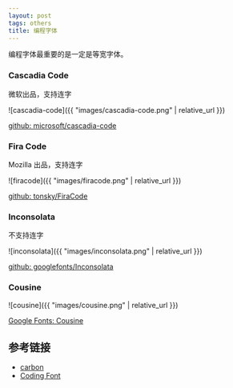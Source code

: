 ```yaml
---
layout: post
tags: others
title: 编程字体
---
```


编程字体最重要的是一定是等宽字体。

### Cascadia Code

微软出品，支持连字

![cascadia-code]({{ "images/cascadia-code.png" | relative_url }})

[github: microsoft/cascadia-code](https://github.com/microsoft/cascadia-code)

### Fira Code

Mozilla 出品，支持连字

![firacode]({{ "images/firacode.png" | relative_url }})

[github: tonsky/FiraCode](https://github.com/tonsky/FiraCode)

### Inconsolata

不支持连字

![inconsolata]({{ "images/inconsolata.png" | relative_url }})

[github: googlefonts/Inconsolata](https://github.com/googlefonts/Inconsolata)

### Cousine

![cousine]({{ "images/cousine.png" | relative_url }})

[Google Fonts: Cousine](https://fonts.google.com/specimen/Cousine)

## 参考链接

- [carbon](https://carbon.now.sh)
- [Coding Font](https://www.codingfont.com/)
